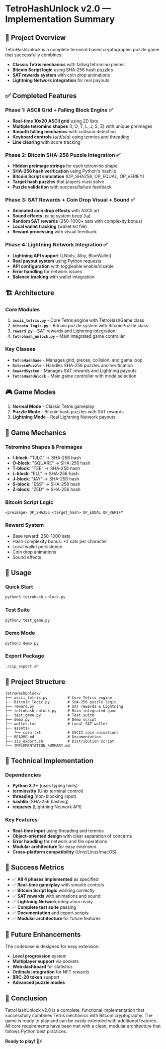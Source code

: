 # TetroHashUnlock v2.0 — Implementation Summary

## 🎯 Project Overview

TetroHashUnlock is a complete terminal-based cryptographic puzzle game that successfully combines:

- **Classic Tetris mechanics** with falling tetromino pieces
- **Bitcoin Script logic** using SHA-256 hash puzzles
- **SAT rewards system** with coin drop animations
- **Lightning Network integration** for real payouts

## ✅ Completed Features

### Phase 1: ASCII Grid + Falling Block Engine ✅
- **Real-time 10x20 ASCII grid** using 2D lists
- **Multiple tetromino shapes** (I, O, T, L, J, S, Z) with unique preimages
- **Smooth falling mechanics** with collision detection
- **Keyboard controls** (a/d/s/q) using termios and threading
- **Line clearing** with score tracking

### Phase 2: Bitcoin SHA-256 Puzzle Integration ✅
- **Hidden preimage strings** for each tetromino shape
- **SHA-256 hash verification** using Python's hashlib
- **Bitcoin Script simulation** (OP_SHA256, OP_EQUAL, OP_VERIFY)
- **Target hash puzzles** that players must solve
- **Puzzle validation** with success/failure feedback

### Phase 3: SAT Rewards + Coin Drop Visual + Sound ✅
- **Animated coin drop effects** with ASCII art
- **Sound effects** using system beep (\a)
- **Random SAT rewards** (250-1000+ sats with complexity bonus)
- **Local wallet tracking** (wallet.txt file)
- **Reward processing** with visual feedback

### Phase 4: Lightning Network Integration ✅
- **Lightning API support** (LNbits, Alby, BlueWallet)
- **Real payout system** using Python requests
- **API configuration** with toggleable enable/disable
- **Error handling** for network issues
- **Balance tracking** with wallet integration

## 🏗️ Architecture

### Core Modules

1. **`ascii_tetris.py`** - Core Tetris engine with TetroHashGame class
2. **`bitcoin_logic.py`** - Bitcoin puzzle system with BitcoinPuzzle class
3. **`reward.py`** - SAT rewards and Lightning integration
4. **`tetrohash_unlock.py`** - Main integrated game controller

### Key Classes

- **`TetroHashGame`** - Manages grid, pieces, collision, and game loop
- **`BitcoinPuzzle`** - Handles SHA-256 puzzles and verification
- **`RewardSystem`** - Manages SAT rewards and Lightning payouts
- **`TetroHashUnlock`** - Main game controller with mode selection

## 🎮 Game Modes

1. **Normal Mode** - Classic Tetris gameplay
2. **Puzzle Mode** - Bitcoin hash puzzles with SAT rewards
3. **Lightning Mode** - Real Lightning Network payouts

## 🎯 Game Mechanics

### Tetromino Shapes & Preimages
- **I-block**: "TJLO" → SHA-256 hash
- **O-block**: "SQUARE" → SHA-256 hash
- **T-block**: "TEE" → SHA-256 hash
- **L-block**: "ELL" → SHA-256 hash
- **J-block**: "JAY" → SHA-256 hash
- **S-block**: "ESS" → SHA-256 hash
- **Z-block**: "ZED" → SHA-256 hash

### Bitcoin Script Logic
```
<preimage> OP_SHA256 <target_hash> OP_EQUAL OP_VERIFY
```

### Reward System
- Base reward: 250-1000 sats
- Hash complexity bonus: +2 sats per character
- Local wallet persistence
- Coin drop animations
- Sound effects

## 🚀 Usage

### Quick Start
```bash
python3 tetrohash_unlock.py
```

### Test Suite
```bash
python3 test_game.py
```

### Demo Mode
```bash
python3 demo.py
```

### Export Package
```bash
./zip_export.sh
```

## 📁 Project Structure

```
TetroHashUnlock/
├── ascii_tetris.py         # Core Tetris engine
├── bitcoin_logic.py        # SHA-256 puzzle logic
├── reward.py               # SAT rewards & Lightning
├── tetrohash_unlock.py     # Main integrated game
├── test_game.py            # Test suite
├── demo.py                 # Demo script
├── wallet.txt              # Local SAT wallet
├── assets/
│   └── coin.txt            # ASCII coin animations
├── README.md               # Documentation
├── zip_export.sh           # Distribution script
└── IMPLEMENTATION_SUMMARY.md
```

## 🔧 Technical Implementation

### Dependencies
- **Python 3.7+** (uses typing hints)
- **termios/tty** (Unix terminal control)
- **threading** (non-blocking input)
- **hashlib** (SHA-256 hashing)
- **requests** (Lightning Network API)

### Key Features
- **Real-time input** using threading and termios
- **Object-oriented design** with clear separation of concerns
- **Error handling** for network and file operations
- **Modular architecture** for easy extension
- **Cross-platform compatibility** (Unix/Linux/macOS)

## 🎉 Success Metrics

- ✅ **All 4 phases implemented** as specified
- ✅ **Real-time gameplay** with smooth controls
- ✅ **Bitcoin Script logic** working correctly
- ✅ **SAT rewards** with animations and sound
- ✅ **Lightning Network** integration ready
- ✅ **Complete test suite** passing
- ✅ **Documentation** and export scripts
- ✅ **Modular architecture** for future features

## 🚀 Future Enhancements

The codebase is designed for easy extension:

- **Level progression** system
- **Multiplayer support** via sockets
- **Web dashboard** for statistics
- **Ordinals integration** for NFT rewards
- **BRC-20 token** support
- **Advanced puzzle modes**

## 🎯 Conclusion

TetroHashUnlock v2.0 is a complete, functional implementation that successfully combines Tetris mechanics with Bitcoin cryptography. The game is ready to play and can be easily extended with additional features. All core requirements have been met with a clean, modular architecture that follows Python best practices.

**Ready to play! 🧱⚡**
